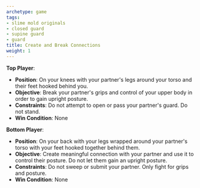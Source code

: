 ```yaml
---
archetype: game
tags:
- slime mold originals
- closed guard
- supine guard
- guard
title: Create and Break Connections
weight: 1
---
```


**Top Player**:
  * **Position**: On your knees with your partner's legs around your torso and their feet hooked behind you.
  * **Objective**: Break your partner's grips and control of your upper body in order to gain upright posture.
  * **Constraints**: Do not attempt to open or pass your partner's guard. Do not stand.
  * **Win Condition**: None

**Bottom Player**:
  * **Position**: On your back with your legs wrapped around your partner's torso with your feet hooked together behind them.
  * **Objective**: Create meaningful connection with your partner and use it to control their posture. Do not let them gain an upright posture.
  * **Constraints**: Do not sweep or submit your partner. Only fight for grips and posture.
  * **Win Condition**: None
